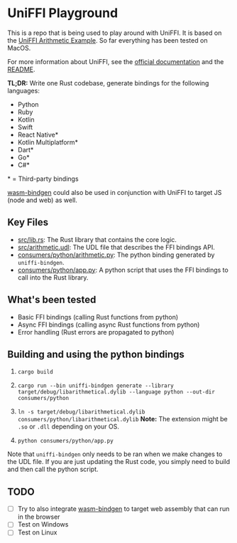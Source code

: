 # UniFFI Playground

This is a repo that is being used to play around with UniFFI. It is based on the [UniFFI Arithmetic Example](https://github.com/mozilla/uniffi-rs/tree/main/examples/arithmetic). So far everything has been tested on MacOS.

For more information about UniFFI, see the [official documentation](https://mozilla.github.io/uniffi-rs/) and the [README](https://github.com/mozilla/uniffi-rs/blob/main/README.md).

**TL;DR:** Write one Rust codebase, generate bindings for the following languages:

- Python
- Ruby
- Kotlin
- Swift
- React Native\*
- Kotlin Multiplatform\*
- Dart\*
- Go\*
- C#\*

\* = Third-party bindings

[wasm-bindgen](https://github.com/rustwasm/wasm-bindgen) could also be used in conjunction with UniFFI to target JS (node and web) as well.

## Key Files

- [src/lib.rs](src/lib.rs): The Rust library that contains the core logic.
- [src/arithmetic.udl](src/arithmetic.udl): The UDL file that describes the FFI bindings API.
- [consumers/python/arithmetic.py](consumers/python/arithmetic.py): The python binding generated by `uniffi-bindgen`.
- [consumers/python/app.py](consumers/python/app.py): A python script that uses the FFI bindings to call into the Rust library.

## What's been tested

- Basic FFI bindings (calling Rust functions from python)
- Async FFI bindings (calling async Rust functions from python)
- Error handling (Rust errors are propagated to python)

## Building and using the python bindings

1. `cargo build`

2. `cargo run --bin uniffi-bindgen generate --library target/debug/libarithmetical.dylib --language python --out-dir consumers/python`

3. `ln -s target/debug/libarithmetical.dylib consumers/python/libarithmetical.dylib` **Note:** The extension might be `.so` or `.dll` depending on your OS.

4. `python consumers/python/app.py`

Note that `uniffi-bindgen` only needs to be ran when we make changes to the UDL file. If you are just updating the Rust code, you simply need to build and then call the python script.

## TODO

- [ ] Try to also integrate [wasm-bindgen](https://github.com/rustwasm/wasm-bindgen) to target web assembly that can run in the browser
- [ ] Test on Windows
- [ ] Test on Linux

